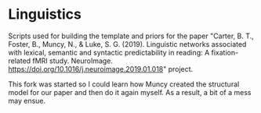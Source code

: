 # Linguistics
Scripts used for building the template and priors for the paper "Carter, B. T., Foster, B., Muncy, N., & Luke, S. G. (2019). Linguistic networks associated with lexical, semantic and syntactic predictability in reading: A fixation-related fMRI study. NeuroImage. https://doi.org/10.1016/j.neuroimage.2019.01.018" project.

This fork was started so I could learn how Muncy created the structural model for our paper and then do it again myself. As a result, a bit of a mess may ensue.